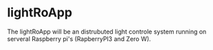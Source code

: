 # lightRoApp

The lightRoApp will be an distrubuted light controle system running on serveral Raspberry pi's 
(RapberryPI3 and Zero W).



